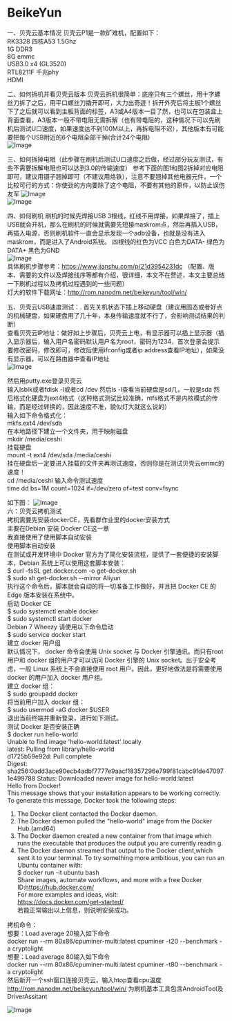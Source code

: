 # BeikeYun
一、贝壳云基本情况
贝壳云P1是一款矿难机，配置如下：  
RK3328 四核A53 1.5Ghz  
1G DDR3  
8G emmc  
USB3.0 x4 (GL3520)  
RTL8211F 千兆phy  
HDMI  
  
二、如何拆机并看贝壳云版本
贝壳云拆机很简单：底座只有三个螺丝，用十字螺丝刀拆了之后，用平口螺丝刀撬开即可，大力出奇迹！拆开外壳后将主板1个螺丝下了之后就可以看到主板背面的标签，A3或A4版本一目了然，也可以在包装盒上背面查看，A3版本一般不带电阻无需拆解（也有带电阻的，这种情况下可以先刷机后测试U口速度，如果速度达不到100M以上，再拆电阻不迟），其他版本有可能要把每个USB附近的6个电阻全部干掉(合计24个电阻)  
![Image](https://github.com/GokuSun/BeikeYun/blob/master/images/查看贝壳云版本号.jpg)   
   
三、如何拆掉电阻（此步骤在刷机后测试U口速度之后做，经过部分玩友测试，有些不需要拆解电阻也可以达到3.0的传输速度）
参考下面的图1和图2拆掉对应电阻即可，建议用镊子翘掉即可（不建议用烙铁），注意不要翘掉其他电器元件，一个比较可行的方式：你使劲的方向要除了这个电阻，不要有其他的原件，以防止误伤友军
![Image](https://github.com/GokuSun/BeikeYun/blob/master/images/贝壳云拆电阻示意图1.jpg)  
![Image](https://github.com/GokuSun/BeikeYun/blob/master/images/贝壳云拆电阻示意图2.jpg)   
  
四、如何刷机
刷机的时候先焊接USB 3根线，红线不用焊接，如果焊接了，插上USB就会开机，那么在刷机的时候就需要先短接maskrom点，然后再插入USB，再插入电源，否则刷机软件一直会显示发现一个adb设备，也就是没有进入maskrom，而是进入了Android系统。
四根线的红色为VCC 白色为DATA- 绿色为DATA+ 黑色为GND  
![Image](https://github.com/GokuSun/BeikeYun/blob/master/images/贝壳云刷机焊点示意图.jpg)   
具体刷机步骤参考：https://www.jianshu.com/p/21d3954231dc （配置、版本、需要的文件以及焊接线序等都有介绍，很详细，本文不在赘述，本文主要总结一下刷机过程以及拷机过程遇到的一些问题）  
灯大的软件下载网址：http://rom.nanodm.net/beikeyun/tool/win/
  
五、贝壳云USB速度测试：.
首先关机状态下插上移动硬盘（建议用固态或者好点的机械硬盘，如果硬盘用了几十年，本身传输速度就不行了，会影响测试结果的判断）    
查看贝壳云IP地址：做好如上步骤后，贝壳云上电，有显示器可以插上显示器（插入显示器后，输入用户名密码默认用户名为root，密码为1234，首次登录会提示要修改密码，修改即可，修改后使用ifconfig或者ip address查看IP地址），如果没有显示器，可以在路由器中查看IP地址  
![Image](https://github.com/GokuSun/BeikeYun/blob/master/images/Linux查看IP地址命令.jpg)  
  
然后用putty.exe登录贝壳云  
输入lsblk或者fdisk -l或者cd /dev 然后ls -l查看当前硬盘是sd几，一般是sda 
然后格式化硬盘为ext4格式（这种格式测试比较准确，ntfs格式不是内核模式的传输，而是经过转换的，因此速度不准，貌似灯大就这么说的）  
输入如下命令格式化：  
mkfs.ext4 /dev/sda  
在本地路径下建立一个文件夹，用于映射磁盘   
mkdir /media/ceshi   
挂载硬盘   
mount -t ext4 /dev/sda /media/ceshi    
挂在硬盘后一定要进入挂载的文件夹再测试速度，否则你是在测试贝壳云emmc的速度！  
cd /media/ceshi
输入命令测试速度  
time dd bs=1M count=1024 if=/dev/zero of=test conv=fsync  

如下图：
![Image](https://github.com/GokuSun/BeikeYun/blob/master/images/测试贝壳云U口速度.jpg)  
六：贝壳云拷机测试  
拷机需要先安装dockerCE，先看群作业里的docker安装方式  
主要在Debian 安装 Docker CE这一章  
我直接使用了使用脚本自动安装  
使用脚本自动安装  
在测试或开发环境中 Docker 官方为了简化安装流程，提供了一套便捷的安装脚本，Debian 系统上可以使用这套脚本安装：  
$ curl -fsSL get.docker.com -o get-docker.sh  
$ sudo sh get-docker.sh --mirror Aliyun  
执行这个命令后，脚本就会自动的将一切准备工作做好，并且把 Docker CE 的Edge 版本安装在系统中。  
启动 Docker CE  
$ sudo systemctl enable docker  
$ sudo systemctl start docker  
Debian 7 Wheezy 请使用以下命令启动  
$ sudo service docker start  
建立 docker 用户组  
默认情况下， docker 命令会使用 Unix socket 与 Docker 引擎通讯。而只有root 用户和 docker 组的用户才可以访问 Docker 引擎的 Unix socket。出于安全考虑，一般 Linux 系统上不会直接使用 root 用户。因此，更好地做法是将需要使用 docker 的用户加入 docker 用户组。  
建立 docker 组：  
$ sudo groupadd docker  
将当前用户加入 docker 组：  
$ sudo usermod -aG docker $USER  
退出当前终端并重新登录，进行如下测试。  
测试 Docker 是否安装正确   
$ docker run hello-world  
Unable to find image 'hello-world:latest' locally  
latest: Pulling from library/hello-world  
d1725b59e92d: Pull complete  
Digest: sha256:0add3ace90ecb4adbf7777e9aacf18357296e799f81cabc9fde470971e499788
Status: Downloaded newer image for hello-world:latest  
Hello from Docker!  
This message shows that your installation appears to be working correctly.  
To generate this message, Docker took the following steps:  
1. The Docker client contacted the Docker daemon.  
2. The Docker daemon pulled the "hello-world" image from the Docker Hub.(amd64)  
3. The Docker daemon created a new container from that image which runs the executable that produces the output you are currently readin
g.  
4. The Docker daemon streamed that output to the Docker client,which sent it to your terminal. To try something more ambitious, you can run an Ubuntu container with:  
$ docker run -it ubuntu bash  
Share images, automate workflows, and more with a free Docker ID:https://hub.docker.com/  
For more examples and ideas, visit:  
https://docs.docker.com/get-started/  
若能正常输出以上信息，则说明安装成功。  

拷机命令：       
想要：Load average 20输入如下命令  
docker run --rm 80x86/cpuminer-multi:latest cpuminer -t20 --benchmark -a cryptolight    
想要：Load average 80输入如下命令  
docker run --rm 80x86/cpuminer-multi:latest cpuminer -t80 --benchmark -a cryptolight    
然后新开一个ssh窗口连接贝壳云，输入htop查看cpu温度     
http://rom.nanodm.net/beikeyun/tool/win/ 为刷机基本工具包含AndroidTool及DriverAssitant   

![Image](https://github.com/GokuSun/BeikeYun/blob/master/images/Loadaverage20测试界面.jpg)  



